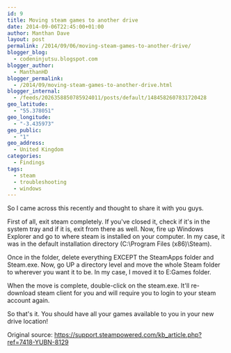 ```yaml
---
id: 9
title: Moving steam games to another drive
date: 2014-09-06T22:45:00+01:00
author: Manthan Dave
layout: post
permalink: /2014/09/06/moving-steam-games-to-another-drive/
blogger_blog:
  - codeninjutsu.blogspot.com
blogger_author:
  - ManthanHD
blogger_permalink:
  - /2014/09/moving-steam-games-to-another-drive.html
blogger_internal:
  - /feeds/2026358850785924011/posts/default/1484582607831720428
geo_latitude:
  - "55.378051"
geo_longitude:
  - "-3.435973"
geo_public:
  - "1"
geo_address:
  - United Kingdom
categories:
  - Findings
tags:
  - steam
  - troubleshooting
  - windows
---
```

So I came across this recently and thought to share it with you guys.

First of all, exit steam completely. If you've closed it, check if it's in the system tray and if it is, exit from there as well. Now, fire up Windows Explorer and go to where steam is installed on your computer. In my case, it was in the default installation directory (C:\Program Files (x86)\Steam).
<!--more-->
Once in the folder, delete everything EXCEPT the SteamApps folder and Steam.exe. Now, go UP a directory level and move the whole Steam folder to wherever you want it to be. In my case, I moved it to E:Games folder.

When the move is complete, double-click on the steam.exe. It'll re-download steam client for you and will require you to login to your steam account again.

So that's it. You should have all your games available to you in your new drive location!

Original source: <a href="https://support.steampowered.com/kb_article.php?ref=7418-YUBN-8129">https://support.steampowered.com/kb_article.php?ref=7418-YUBN-8129</a>